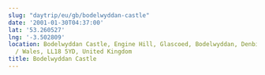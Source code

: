 ```yaml
---
slug: "daytrip/eu/gb/bodelwyddan-castle"
date: '2001-01-30T04:37:00'
lat: '53.260527'
lng: '-3.502809'
location: Bodelwyddan Castle, Engine Hill, Glascoed, Bodelwyddan, Denbighshire, Cymru
  / Wales, LL18 5YD, United Kingdom
title: Bodelwyddan Castle
---
```



